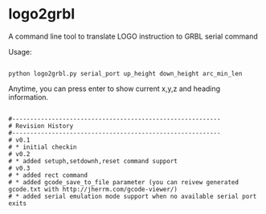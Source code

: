 # logo2grbl
A command line tool to translate LOGO instruction to GRBL serial command

Usage:<br>
<pre><code>
python logo2grbl.py serial_port up_height down_height arc_min_len
</code></pre>

Anytime, you can press enter to show current x,y,z and heading information.

<pre><code>
#----------------------------------------------------------
# Revision History
#----------------------------------------------------------
# v0.1
# * initial checkin
# v0.2
# * added setuph,setdownh,reset command support
# v0.3
# * added rect command
# * added gcode_save_to_file parameter (you can reivew generated gcode.txt with http://jherrm.com/gcode-viewer/)
# * added serial emulation mode support when no available serial port exits
</code></pre>


